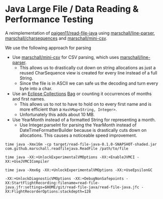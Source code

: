 Java Large File / Data Reading & Performance Testing
====================================================

A reimplementation of [paigen11/read-file-java](https://github.com/paigen11/read-file-java) using [marschall/line-parser](https://github.com/marschall/line-parser), [marschall/charsequences](https://github.com/marschall/charsequences) and [marschall/mini-csv](https://github.com/marschall/mini-csv).

We use the following approach for parsing

* Use [marschall/mini-csv](https://github.com/marschall/mini-csv) for CSV parsing, which uses [marschall/line-parser](https://github.com/marschall/line-parser).
  * This allows us to drastically cut down on string allocations as just a reused CharSequence view is created for every line instead of a full String.
  * Since the file is in ASCII we can safe us the decoding and turn every byte into a char.
* Use an [Eclipse Collections](https://www.eclipse.org/collections/) [Bag](https://github.com/eclipse/eclipse-collections/blob/master/docs/guide.md#-bag) or counting it occurrences of months and first names.
  * This allows us to not to have to hold on to every first name and is more efficient than a `HashMap<String, Integer>`.
  * Unfortunately this adds about 10 MB.
* Use YearMonth instead of a formatted String for representing a month.
  * Use Integer.parseInt for parsing the YearMonth instead of DateTimeFormatterBuilder because is drastically cuts down on allocations. This causes a noticeable speed improvement.

```
time java -Xmx16m -cp target/read-file-java-0.1.0-SNAPSHOT-shaded.jar com.github.marschall.readfilejava.ReadFile /path/to/file
```

```
time java -XX:+UnlockExperimentalVMOptions -XX:+EnableJVMCI -XX:+UseJVMCICompiler
```

```
time java -Xmx6g -XX:+UnlockExperimentalVMOptions -XX:+UseEpsilonGC
```

```
-XX:+UnlockDiagnosticVMOptions -XX:+DebugNonSafepoints -XX:StartFlightRecording:filename=read-file-java.jfr:settings=$HOME/git/read-file-java/read-file-java.jfc -XX:FlightRecorderOptions:stackdepth=128
```
